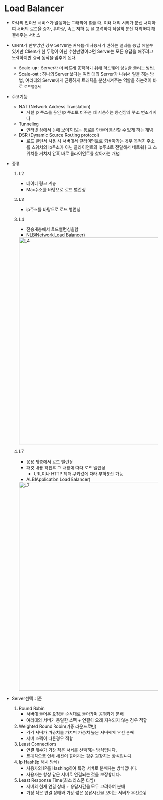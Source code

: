# Load Balancer

- 하나의 인터넷 서비스가 발생하는 트래픽이 많을 때, 여러 대의 서버가 분산 처리하여 서버의 로드율 증가, 부하량, 속도 저하 등 을 고려하여 적절히 분산 처리하여 해결해주는 서비스
- Client가 한두명인 경우 Server는 여유롭게 사용자가 원하는 결과를 응답 해줄수 있지만 Client가 한 두명이 아닌 수천만명이라면 Server는 모든 응답을 해주려고 노력하지만 결국 동작을 멈추게 된다.

  - Scale-up : Server가 더 빠르게 동작하기 위해 하드웨어 성능을 올리는 방법.
  - Scale-out : 하나의 Server 보다는 여러 대의 Server가 나눠서 일을 하는 방법, 여러대의 Server에게 균등하게 트래픽을 분산시켜주는 역할을 하는것이 바로 `로드밸런서`

- 주요기능

  - NAT (Network Address Translation)
    - 사설 ip 주소를 공인 ip 주소로 바꾸는 데 사용하는 통신망의 주소 변조기이다
  - Tunneling
    - 인터넷 상에서 눈에 보이지 않는 통로를 만들어 통신할 수 있게 하는 걔념
  - DSR (Dynamic Source Routing protocol)
    - 로드 밸런서 사용 시 서버에서 클라이언트로 되돌아가는 경우 목적지 주소를 스위치의 ip주소가 아닌 클라이언트의 ip주소로 전달해서 네트워ㅏ크 스위치를 거치지 안혹 바로 클라이언트를 찾아가는 개념

- 종류

  1. L2
     - 데이터 링크 계층
     - Mac주소를 바탕으로 로드 밸런싱
  2. L3
     - ip주소를 바탕으로 로드 밸런싱
  3. L4

     - 전송계층에서 로드밸런싱을함
     - NLB(Network Load Balancer)

     <img width="678" alt="L4" src="https://user-images.githubusercontent.com/76610357/223353134-ca540082-44c9-4e8c-875a-7f1f514a7065.png">

  4. L7

     - 응용 계층에서 로드 밸런싱
     - 패킷 내용 확인후 그 내용에 따라 로드 밸런싱
       - URL이나 HTTP 헤더 쿠키값에 따라 부하분산 가능
     - ALB(Application Load Balancer)

     <img width="684" alt="L7" src="https://user-images.githubusercontent.com/76610357/223353149-e23de147-4417-42f1-9030-75cb8a8d2ab3.png">

- Server선택 기준
  1. Round Robin
     - 서버에 들어온 요청을 순서대로 돌아가며 공평하게 분배
     - 여러대의 서버가 동일한 스펙 + 연결이 오래 지속되지 않는 경우 적합
  2. Weighted Round Robin(가중 라운드로빈)
     - 각각 서버가 가중치를 가지며 가중치 높은 서버에게 우선 분배
     - 서버 스펙이 다른경우 적합
  3. Least Connections
     - 연결 개수가 가장 적은 서버를 선택하는 방식입니다.
     - 트래픽으로 인해 세션이 길어지는 경우 권장하는 방식입니다.
  4. Ip Hash(ip 해시 방식)
     - 사용자의 IP를 Hashing하여 특정 서버로 분배하는 방식입니다.
     - 사용자는 항상 같은 서버로 연결되는 것을 보장합니다.
  5. Least Response Time(최소 리스폰 타임)
     - 서버의 현재 연결 상태 + 응답시간을 모두 고려하여 분배
     - 가장 적은 연결 상태와 가장 짧은 응답시간을 보이는 서버가 우선순위
